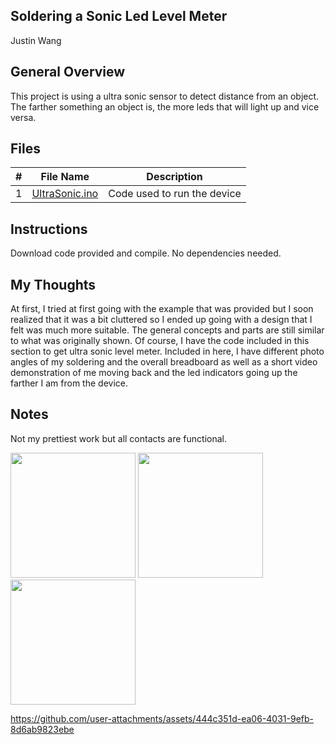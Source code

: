 ## Soldering a Sonic Led Level Meter

Justin Wang

 ## General Overview

This project is using a ultra sonic sensor to detect distance from an object. The farther something an object is, the more leds that will light up and vice versa.


## Files

| # | File Name | Description |
| :-: | ----------- | ---------------------- |
| 1 | [UltraSonic.ino](./UltraSonic.ino) | Code used to run the device |

## Instructions
Download code provided and compile. 
No dependencies needed.


 
## My Thoughts


At first, I tried at first going with the example that was provided but I soon realized that it was a bit cluttered so I ended up going with a design that I felt was much more suitable. The general concepts and parts are still similar to what was originally shown. Of course, I have the code included in this section to get ultra sonic level meter. Included in here, I have different photo angles of my soldering and the overall breadboard as well as a short video demonstration of me moving back and the led indicators going up the farther I am from the device. 

  ## Notes
  
  Not my prettiest work but all contacts are functional.


<img src= "https://github.com/user-attachments/assets/f3e866f3-f568-409c-bd03-cda274f73ed2" width = 200>

 <img src= "https://github.com/user-attachments/assets/06fb0ec1-58b6-4a54-ab4c-c7b3cd578588" width = 200>
 


<img src=  "https://github.com/user-attachments/assets/74beb64f-31f7-4a8d-80ab-f16ba673b3f0" width = 200>



https://github.com/user-attachments/assets/444c351d-ea06-4031-9efb-8d6ab9823ebe

